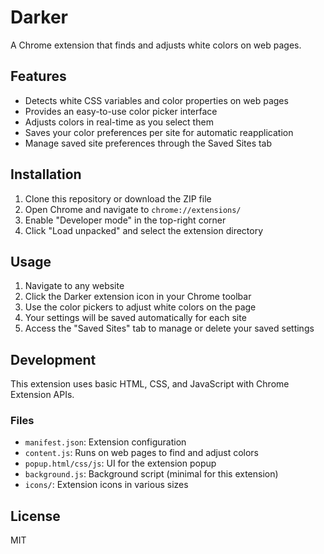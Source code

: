 # Darker

A Chrome extension that finds and adjusts white colors on web pages.

## Features

- Detects white CSS variables and color properties on web pages
- Provides an easy-to-use color picker interface
- Adjusts colors in real-time as you select them
- Saves your color preferences per site for automatic reapplication
- Manage saved site preferences through the Saved Sites tab

## Installation

1. Clone this repository or download the ZIP file
2. Open Chrome and navigate to `chrome://extensions/`
3. Enable "Developer mode" in the top-right corner
4. Click "Load unpacked" and select the extension directory

## Usage

1. Navigate to any website
2. Click the Darker extension icon in your Chrome toolbar
3. Use the color pickers to adjust white colors on the page
4. Your settings will be saved automatically for each site
5. Access the "Saved Sites" tab to manage or delete your saved settings

## Development

This extension uses basic HTML, CSS, and JavaScript with Chrome Extension APIs.

### Files

- `manifest.json`: Extension configuration
- `content.js`: Runs on web pages to find and adjust colors
- `popup.html/css/js`: UI for the extension popup
- `background.js`: Background script (minimal for this extension)
- `icons/`: Extension icons in various sizes

## License

MIT